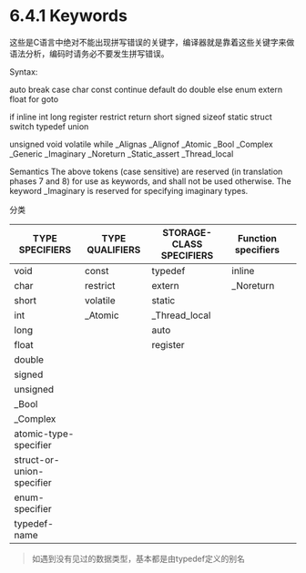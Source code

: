 
# 6.4.1 Keywords

这些是C语言中绝对不能出现拼写错误的关键字，编译器就是靠着这些关键字来做语法分析，编码时请务必不要发生拼写错误。


Syntax:

auto
break
case
char
const
continue
default
do
double
else
enum
extern
float
for
goto

if
inline
int
long
register
restrict
return
short
signed
sizeof
static
struct
switch
typedef
union

unsigned
void
volatile
while
_Alignas
_Alignof
_Atomic
_Bool
_Complex
_Generic
_Imaginary
_Noreturn
_Static_assert
_Thread_local


Semantics
The above tokens (case sensitive) are reserved (in translation phases 7 and 8) for use as keywords, and shall not be used otherwise. The keyword _Imaginary is reserved for specifying imaginary types.



分类

| TYPE SPECIFIERS       | TYPE QUALIFIERS | STORAGE-CLASS SPECIFIERS | Function specifiers |  |
| ------------------------- | ------------------- | ---------------------------- | ---------------------------- | ---------------------------- |
| void                      | const               | typedef                      | inline                |                       |
| char                      | restrict            | extern                       | _Noreturn              |                        |
| short                     | volatile            | static                       |                        |                        |
| int                       | _Atomic             | _Thread_local                |                 |                 |
| long                      |                     | auto                         |                          |                          |
| float                     |                     | register                     |                      |                      |
| double                    |                     |                              |                              |                              |
| signed                    |                     |                              |                              |                              |
| unsigned                  |                     |                              |                              |                              |
| _Bool                     |                     |                              |                              |                              |
| _Complex                  |                     |                              |                              |                              |
| atomic-type-specifier     |                     |                              |                              |                              |
| struct-or-union-specifier |                     |                              |                              |                              |
| enum-specifier            |                     |                              |                              |                              |
| typedef-name              |                     |                              |                              |                              |

> 如遇到没有见过的数据类型，基本都是由typedef定义的别名

